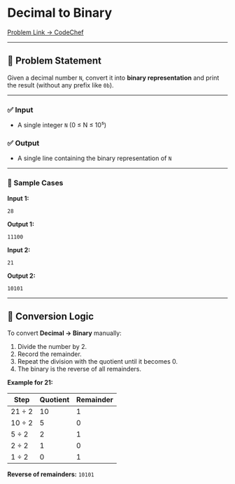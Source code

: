 # Decimal to Binary

[Problem Link → CodeChef](https://www.codechef.com/practice/course/bit-manipulation/BITMF/problems/BITMEDU6)

---

## 📝 Problem Statement

Given a decimal number `N`, convert it into **binary representation** and print the result (without any prefix like `0b`).

---

### ✅ Input

* A single integer `N` (0 ≤ N ≤ 10⁵)

### ✅ Output

* A single line containing the binary representation of `N`

---

### 🧪 Sample Cases

**Input 1:**

```
28
```

**Output 1:**

```
11100
```

**Input 2:**

```
21
```

**Output 2:**

```
10101
```

---

## 🔄 Conversion Logic

To convert **Decimal → Binary** manually:

1. Divide the number by 2.
2. Record the remainder.
3. Repeat the division with the quotient until it becomes 0.
4. The binary is the reverse of all remainders.

**Example for 21:**

| Step   | Quotient | Remainder |
| ------ | -------- | --------- |
| 21 ÷ 2 | 10       | 1         |
| 10 ÷ 2 | 5        | 0         |
| 5 ÷ 2  | 2        | 1         |
| 2 ÷ 2  | 1        | 0         |
| 1 ÷ 2  | 0        | 1         |

**Reverse of remainders:** `10101`


